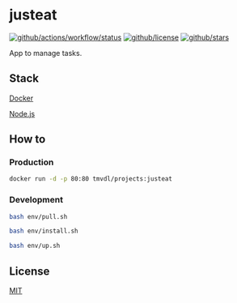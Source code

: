 # justeat

[![github/actions/workflow/status](https://img.shields.io/github/actions/workflow/status/brtmvdl/justeat/docker-push.yml)](https://img.shields.io/github/actions/workflow/status/brtmvdl/justeat/docker-push.yml) [![github/license](https://img.shields.io/github/license/brtmvdl/justeat)](https://img.shields.io/github/license/brtmvdl/justeat) [![github/stars](https://img.shields.io/github/stars/brtmvdl/justeat?style=social)](https://img.shields.io/github/stars/brtmvdl/antify?style=social)

App to manage tasks.

## Stack

[Docker](https://www.docker.com/)

[Node.js](https://nodejs.org/en/)

## How to

### Production

```sh
docker run -d -p 80:80 tmvdl/projects:justeat
```

### Development

```sh
bash env/pull.sh 

bash env/install.sh 

bash env/up.sh 
```

## License

[MIT](./LICENSE)

